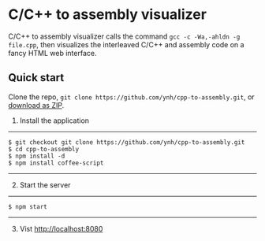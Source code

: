 C/C++ to assembly visualizer
===============

C/C++ to assembly visualizer calls the command `gcc -c -Wa,-ahldn -g file.cpp`, then visualizes the interleaved C/C++ and assembly code on a fancy HTML web interface.

Quick start
-----------

Clone the repo, `git clone https://github.com/ynh/cpp-to-assembly.git`, or [download as ZIP](https://github.com/ynh/cpp-to-assembly/zipball/master).

1. Install the application
***
```
$ git checkout git clone https://github.com/ynh/cpp-to-assembly.git
$ cd cpp-to-assembly
$ npm install -d
$ npm install coffee-script
```
***
2. Start the server
***
```
$ npm start
```
***

3. Vist [http://localhost:8080](http://localhost:8080)
